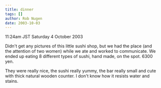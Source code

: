 ```yaml
---
title: dinner
tags: []
author: Rob Nugen
date: 2003-10-03
---
```


<p class=date>11:24am JST Saturday 4 October 2003</p>

<p>Didn't get any pictures of this little sushi shop, but we had the
place (and the attention of two women) while we ate and worked to
communicate.   We ended up eating 8 different types of sushi, hand
made, on the spot.  6300 yen.</p>

<p>They were really nice, the sushi really yummy, the bar really small
and cute with thick natural wooden counter.  I don't know how it
resists water and stains.</p>
